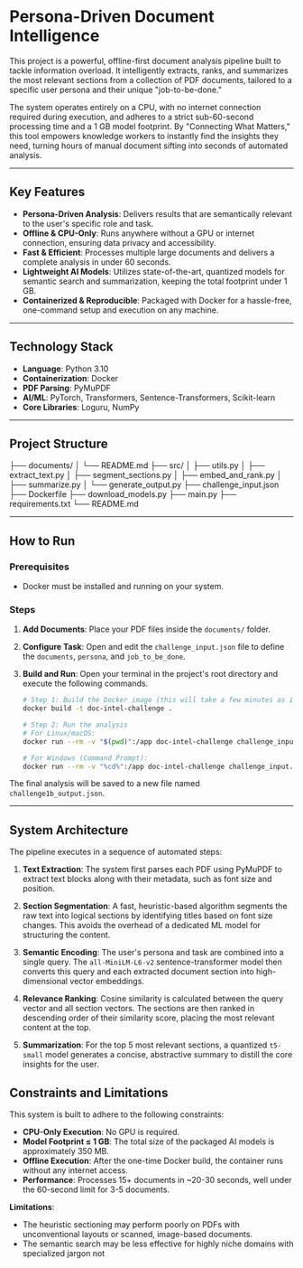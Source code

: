 # Persona-Driven Document Intelligence

This project is a powerful, offline-first document analysis pipeline built to tackle information overload. It intelligently extracts, ranks, and summarizes the most relevant sections from a collection of PDF documents, tailored to a specific user persona and their unique "job-to-be-done."

The system operates entirely on a CPU, with no internet connection required during execution, and adheres to a strict sub-60-second processing time and a 1 GB model footprint. By "Connecting What Matters," this tool empowers knowledge workers to instantly find the insights they need, turning hours of manual document sifting into seconds of automated analysis.

---
## Key Features

* **Persona-Driven Analysis**: Delivers results that are semantically relevant to the user's specific role and task.
* **Offline & CPU-Only**: Runs anywhere without a GPU or internet connection, ensuring data privacy and accessibility.
* **Fast & Efficient**: Processes multiple large documents and delivers a complete analysis in under 60 seconds.
* **Lightweight AI Models**: Utilizes state-of-the-art, quantized models for semantic search and summarization, keeping the total footprint under 1 GB.
* **Containerized & Reproducible**: Packaged with Docker for a hassle-free, one-command setup and execution on any machine.

---
## Technology Stack

* **Language**: Python 3.10
* **Containerization**: Docker
* **PDF Parsing**: PyMuPDF
* **AI/ML**: PyTorch, Transformers, Sentence-Transformers, Scikit-learn
* **Core Libraries**: Loguru, NumPy

---
## Project Structure
├── documents/
│   └── README.md
├── src/
│   ├── utils.py
│   ├── extract_text.py
│   ├── segment_sections.py
│   ├── embed_and_rank.py
│   ├── summarize.py
│   └── generate_output.py
├── challenge_input.json
├── Dockerfile
├── download_models.py
├── main.py
├── requirements.txt
└── README.md


---
## How to Run

### Prerequisites
* Docker must be installed and running on your system.

### Steps

1.  **Add Documents**: Place your PDF files inside the `documents/` folder.

2.  **Configure Task**: Open and edit the `challenge_input.json` file to define the `documents`, `persona`, and `job_to_be_done`.

3.  **Build and Run**: Open your terminal in the project's root directory and execute the following commands.

    ```bash
    # Step 1: Build the Docker image (this will take a few minutes as it downloads the models)
    docker build -t doc-intel-challenge .

    # Step 2: Run the analysis
    # For Linux/macOS:
    docker run --rm -v "$(pwd)":/app doc-intel-challenge challenge_input.json documents

    # For Windows (Command Prompt):
    docker run --rm -v "%cd%":/app doc-intel-challenge challenge_input.json documents
    ```
The final analysis will be saved to a new file named `challenge1b_output.json`.

---
## System Architecture

The pipeline executes in a sequence of automated steps:

1.  **Text Extraction**: The system first parses each PDF using PyMuPDF to extract text blocks along with their metadata, such as font size and position.

2.  **Section Segmentation**: A fast, heuristic-based algorithm segments the raw text into logical sections by identifying titles based on font size changes. This avoids the overhead of a dedicated ML model for structuring the content.

3.  **Semantic Encoding**: The user's persona and task are combined into a single query. The `all-MiniLM-L6-v2` sentence-transformer model then converts this query and each extracted document section into high-dimensional vector embeddings.

4.  **Relevance Ranking**: Cosine similarity is calculated between the query vector and all section vectors. The sections are then ranked in descending order of their similarity score, placing the most relevant content at the top.

5.  **Summarization**: For the top 5 most relevant sections, a quantized `t5-small` model generates a concise, abstractive summary to distill the core insights for the user.

## Constraints and Limitations

This system is built to adhere to the following constraints:
* **CPU-Only Execution**: No GPU is required.
* **Model Footprint ≤ 1 GB**: The total size of the packaged AI models is approximately 350 MB.
* **Offline Execution**: After the one-time Docker build, the container runs without any internet access.
* **Performance**: Processes 15+ documents in ~20-30 seconds, well under the 60-second limit for 3-5 documents.

**Limitations**:
* The heuristic sectioning may perform poorly on PDFs with unconventional layouts or scanned, image-based documents.
* The semantic search may be less effective for highly niche domains with specialized jargon not

